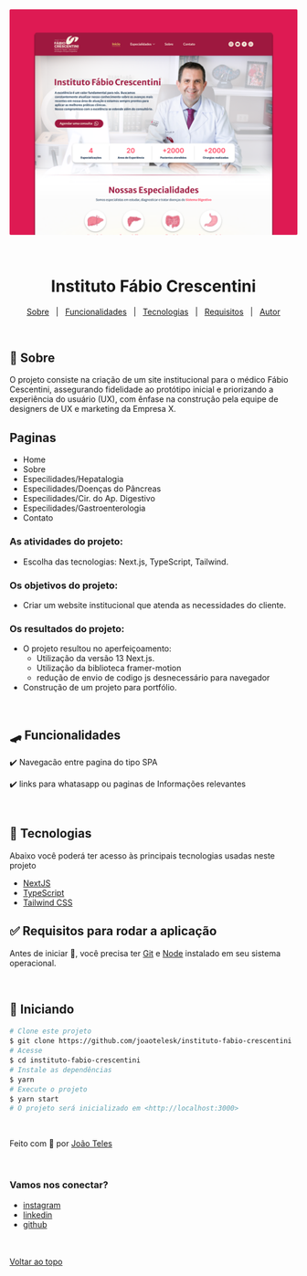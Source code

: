 <div align="center" id="top">
  <img src="./public/Thumbnail.png" alt="Thumbnail do site" />

&#xa0;

</div>

<h1 align="center">Instituto Fábio Crescentini</h1>

<!-- <h4 align="center">
	🚧   Under construction...  🚧
</h4> -->
<!-- <hr> -->

<p align="center">
  <a href="#-sobre">Sobre</a> &#xa0; | &#xa0;
  <a href="#-funcionalidades">Funcionalidades</a> &#xa0; | &#xa0;
  <a href="#-tecnologias">Tecnologias</a> &#xa0; | &#xa0;
  <a href="#-requisitos-para-rodar-a-aplicação">Requisitos</a> &#xa0; | &#xa0;
  <a href="https://github.com/joaotelesk" target="_blank">Autor</a>
</p>

<br>

## 🧠 Sobre

O projeto consiste na criação de um site institucional para o médico Fábio Cescentini, assegurando fidelidade ao protótipo inicial e priorizando a experiência do usuário (UX), com ênfase na construção pela equipe de designers de UX e marketing da Empresa X.

## Paginas

- Home
- Sobre
- Especilidades/Hepatalogia
- Especilidades/Doenças do Pâncreas
- Especilidades/Cir. do Ap. Digestivo
- Especilidades/Gastroenterologia
- Contato


### As atividades do projeto:

- Escolha das tecnologias: Next.js, TypeScript, Tailwind.

### Os objetivos do projeto:

- Criar um website institucional que atenda as necessidades do cliente.


### Os resultados do projeto:

- O projeto resultou no aperfeiçoamento:
  - Utilização da versão 13 Next.js.
  - Utilização da biblioteca framer-motion
  - redução de envio de codigo js desnecessário para navegador
- Construção de um projeto para portfólio.

<!-- Links:

- [Site](https://site-consultoria-ecru.vercel.app/)
- [Github](https://github.com/joaotelesk/site-consultoria)
- [Figma](https://www.figma.com/file/S4GHwiUZtcG9eHlrCiJNRP/Site---Imigrei?t=EeCajIjeREel6I8W-7) -->

  <br/>

## 🛹 Funcionalidades

✔️ Navegacão entre pagina do tipo SPA

✔️ links para whatasapp ou paginas de Informações relevantes


<br/>

## 🚀 Tecnologias

Abaixo você poderá ter acesso às principais tecnologias usadas neste projeto

- [NextJS](https://nextjs.org/)
- [TypeScript](https://www.typescriptlang.org/)
- [Tailwind CSS](https://tailwindcss.com/)

## ✅ Requisitos para rodar a aplicação

Antes de iniciar 🏁, você precisa ter [Git](https://git-scm.com) e [Node](https://nodejs.org/en/) instalado em seu sistema operacional.

<br/>

## 🏁 Iniciando

```bash
# Clone este projeto
$ git clone https://github.com/joaotelesk/instituto-fabio-crescentini
# Acesse
$ cd instituto-fabio-crescentini
# Instale as dependências
$ yarn
# Execute o projeto
$ yarn start
# O projeto será inicializado em <http://localhost:3000>
```

<br/>

Feito com 💜 por <a href="https://github.com/joaotelesk" target="_blank">João Teles</a>

&#xa0;

### Vamos nos conectar?

- [instagram](https://www.instagram.com/jaootelesk)
- [linkedin](www.linkedin.com/in/joaotelesk)
- [github](https://github.com/joaotelesk)

<br />
<br />
<a href="#top">Voltar ao topo</a>